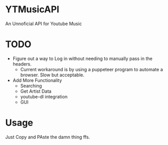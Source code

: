 # YTMusicAPI

An Unnoficial API for Youtube Music

# TODO

- Figure out a way to Log in without needing to manually pass in the headers.
  - Current workaround is by using a puppeteer program to automate a browser. Slow but acceptable.
- Add More Functionality
  - Searching
  - Get Artist Data
  - youtube-dl integration
  - GUI


# Usage

Just Copy and PAste the damn thing ffs. 
